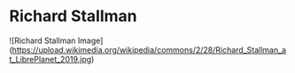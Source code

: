 # Richard Stallman

![Richard Stallman Image] (https://upload.wikimedia.org/wikipedia/commons/2/28/Richard_Stallman_at_LibrePlanet_2019.jpg)
